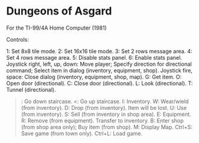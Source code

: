# Dungeons of Asgard

For the TI-99/4A Home Computer (1981)

Controls:

1: Set 8x8 tile mode.
2: Set 16x16 tile mode.
3: Set 2 rows message area.
4: Set 4 rows message area.
5: Disable stats panel.
6: Enable stats panel.
Joystick right, left, up, down: Move player; Specify direction for directional command; Select item in dialog (inventory, equipment, shop).
Joystick fire, space: Close dialog (inventory, equipment, shop, map).
G: Get item.
O: Open door (directional).
C: Close door (directional).
L: Look (directional).
T: Tunnel (directional).
>: Go down staircase.
<: Go up staircase.
I: Inventory.
W: Wear/wield (from inventory).
D: Drop (from inventory). Item will be lost.
U: Use (from inventory).
S: Sell (from inventory in shop area).
E: Equipment.
R: Remove (from equipment). Transfer to inventory.
B: Enter shop (from shop area only); Buy item (from shop).
M: Display Map.
Ctrl+S: Save game (from town only).
Ctrl+L: Load game.
